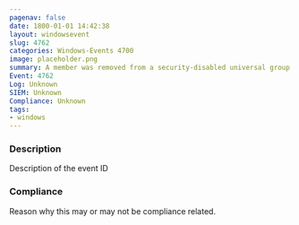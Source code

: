 ```yaml
---
pagenav: false
date: 1800-01-01 14:42:38
layout: windowsevent
slug: 4762
categories: Windows-Events 4700
image: placeholder.png
summary: A member was removed from a security-disabled universal group
Event: 4762
Log: Unknown
SIEM: Unknown
Compliance: Unknown
tags:
- windows
---
```


### Description

Description of the event ID

### Compliance

Reason why this may or may not be compliance related.
